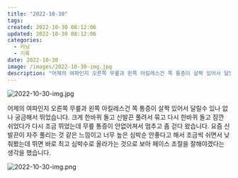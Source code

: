 ```yaml
---
title: "2022-10-30"
tags:
created: 2022-10-30 08:12:06
updated: 2022-10-30 08:12:06
categories:
  - 러닝
  - 기록
date: 2022-10-30
image: /images/2022-10-30-img.jpg
description: "어제의 여파인지 오른쪽 무릎과 왼쪽 아킬레스건 쪽 통증이 살짝 있어서 달릴수 있나 없나 궁금해서 뛰었습니다. 크게 한바퀴 돌고 신발끈 풀려서 묶고 다시 한바퀴 돌고 잠깐 쉬었다가 다시 조금 뛰었는데 무릎 통증이 안없어져서 멈추고 좀 걷다 왔습니다. 요즘 신발끈이 자주 풀리는 것 같은 느"
---
```


![2022-10-30-img.jpg](/images/2022-10-30-img.jpg)
 
 

어제의 여파인지 오른쪽 무릎과 왼쪽 아킬레스건 쪽 통증이 살짝 있어서 달릴수 있나 없나 궁금해서 뛰었습니다. 크게 한바퀴 돌고 신발끈 풀려서 묶고 다시 한바퀴 돌고 잠깐 쉬었다가 다시 조금 뛰었는데 무릎 통증이 안없어져서 멈추고 좀 걷다 왔습니다. 요즘 신발끈이 자주 풀리는 것 같은 느낌이고 너무 높은 심박순 안좋다고 해서 조금씩 쉬면서 낮춰봤는데 뛰면 바로 최고 심박수로 올라가는 것으로 보아 페이스 조절을 잘해야겠다는 생각을 했습니다. 

 
 ![2022-10-30-img.png](/images/2022-10-30-img.png)
